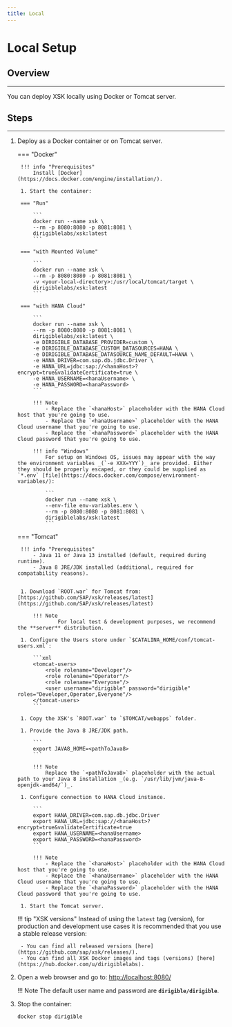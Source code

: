 ```yaml
---
title: Local
---
```


Local Setup
===

## Overview
---

You can deploy XSK locally using Docker or Tomcat server.


## Steps
---

1. Deploy as a Docker container or on Tomcat server.

    === "Docker"

        !!! info "Prerequisites"
            Install [Docker](https://docs.docker.com/engine/installation/).

        1. Start the container:

        === "Run"

            ```
            docker run --name xsk \
            --rm -p 8080:8080 -p 8081:8081 \
            dirigiblelabs/xsk:latest
            ```

        === "with Mounted Volume"

            ```
            docker run --name xsk \
            --rm -p 8080:8080 -p 8081:8081 \
            -v <your-local-directory>:/usr/local/tomcat/target \
            dirigiblelabs/xsk:latest
            ```

        === "with HANA Cloud"

            ```
            docker run --name xsk \
            --rm -p 8080:8080 -p 8081:8081 \
            dirigiblelabs/xsk:latest \
            -e DIRIGIBLE_DATABASE_PROVIDER=custom \
            -e DIRIGIBLE_DATABASE_CUSTOM_DATASOURCES=HANA \
            -e DIRIGIBLE_DATABASE_DATASOURCE_NAME_DEFAULT=HANA \
            -e HANA_DRIVER=com.sap.db.jdbc.Driver \
            -e HANA_URL=jdbc:sap://<hanaHost>?encrypt=true&validateCertificate=true \
            -e HANA_USERNAME=<hanaUsername> \
            -e HANA_PASSWORD=<hanaPassword>
            ```

            !!! Note
                - Replace the `<hanaHost>` placeholder with the HANA Cloud host that you're going to use.
                - Replace the `<hanaUsername>` placeholder with the HANA Cloud username that you're going to use.
                - Replace the `<hanaPassword>` placeholder with the HANA Cloud password that you're going to use.

            !!! info "Windows"
                For setup on Windows OS, issues may appear with the way the environment variables _(`-e XXX=YYY`)_ are provided. Either they should be properly escaped, or they could be supplied as `*.env` [file](https://docs.docker.com/compose/environment-variables/):
            
                ```
                docker run --name xsk \
                --env-file env-variables.env \
                --rm -p 8080:8080 -p 8081:8081 \
                dirigiblelabs/xsk:latest
                ```

    === "Tomcat"

        !!! info "Prerequisites"
            - Java 11 or Java 13 installed (default, required during runtime).
            - Java 8 JRE/JDK installed (additional, required for compatability reasons).
            

        1. Download `ROOT.war` for Tomcat from: [https://github.com/SAP/xsk/releases/latest](https://github.com/SAP/xsk/releases/latest)

            !!! Note
                    For local test & development purposes, we recommend the **server** distribution.

        1. Configure the Users store under `$CATALINA_HOME/conf/tomcat-users.xml`:

            ```xml
            <tomcat-users>
            	<role rolename="Developer"/>
            	<role rolename="Operator"/>
            	<role rolename="Everyone"/>
            	<user username="dirigible" password="dirigible" roles="Developer,Operator,Everyone"/>
            </tomcat-users>
            ```

        1. Copy the XSK's `ROOT.war` to `$TOMCAT/webapps` folder.

        1. Provide the Java 8 JRE/JDK path.

            ```
            export JAVA8_HOME=<pathToJava8>
            ```

            !!! Note
                Replace the `<pathToJava8>` placeholder with the actual path to your Java 8 installation _(e.g. `/usr/lib/jvm/java-8-openjdk-amd64/`)_.

        1. Configure connection to HANA Cloud instance.

            ```
            export HANA_DRIVER=com.sap.db.jdbc.Driver
            export HANA_URL=jdbc:sap://<hanaHost>?encrypt=true&validateCertificate=true
            export HANA_USERNAME=<hanaUsername>
            export HANA_PASSWORD=<hanaPassword>
            ```

            !!! Note
                - Replace the `<hanaHost>` placeholder with the HANA Cloud host that you're going to use.
                - Replace the `<hanaUsername>` placeholder with the HANA Cloud username that you're going to use.
                - Replace the `<hanaPassword>` placeholder with the HANA Cloud password that you're going to use.

        1. Start the Tomcat server.

    !!! tip "XSK versions"
        Instead of using the `latest` tag (version), for production and development use cases it is recommended that you use a stable release version:
        
        - You can find all released versions [here](https://github.com/sap/xsk/releases/).
        - You can find all XSK Docker images and tags (versions) [here](https://hub.docker.com/u/dirigiblelabs).


1. Open a web browser and go to: [http://localhost:8080/](http://localhost:8080/)

    !!! Note
        The default user name and password are **`dirigible/dirigible`**.

1. Stop the container:

    ```
    docker stop dirigible
    ```
